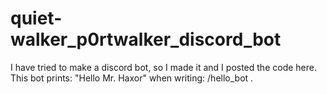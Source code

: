 # quiet-walker_p0rtwalker_discord_bot
I have tried to make a discord bot, so I made it and I posted the code here. This bot prints: "Hello Mr. Haxor" when writing: /hello_bot .
